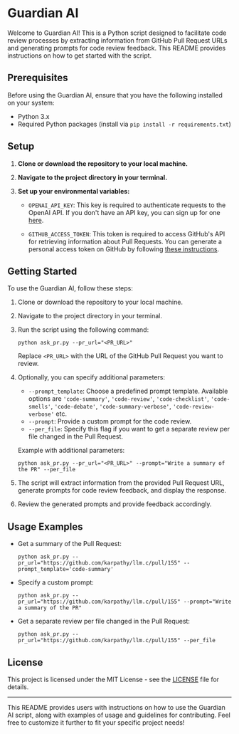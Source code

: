 # Guardian AI

Welcome to Guardian AI!
This is a Python script designed to facilitate code review processes by extracting information from GitHub Pull Request URLs and generating prompts for code review feedback. This README provides instructions on how to get started with the script.

## Prerequisites

Before using the Guardian AI, ensure that you have the following installed on your system:

- Python 3.x
- Required Python packages (install via `pip install -r requirements.txt`)


## Setup

1. **Clone or download the repository to your local machine.**

2. **Navigate to the project directory in your terminal.**

3. **Set up your environmental variables:**

   - `OPENAI_API_KEY`: This key is required to authenticate requests to the OpenAI API. If you don't have an API key, you can sign up for one [here](https://platform.openai.com/signup).
   
   - `GITHUB_ACCESS_TOKEN`: This token is required to access GitHub's API for retrieving information about Pull Requests. You can generate a personal access token on GitHub by following [these instructions](https://docs.github.com/en/authentication/keeping-your-account-and-data-secure/creating-a-personal-access-token).


## Getting Started

To use the Guardian AI, follow these steps:

1. Clone or download the repository to your local machine.

2. Navigate to the project directory in your terminal.

3. Run the script using the following command:

   ```
   python ask_pr.py --pr_url="<PR_URL>"
   ```

   Replace `<PR_URL>` with the URL of the GitHub Pull Request you want to review.

4. Optionally, you can specify additional parameters:
   - `--prompt_template`: Choose a predefined prompt template. Available options are `'code-summary'`, `'code-review'`, `'code-checklist'`, `'code-smells'`, `'code-debate'`, `'code-summary-verbose'`, `'code-review-verbose'` etc.
   - `--prompt`: Provide a custom prompt for the code review.
   - `--per_file`: Specify this flag if you want to get a separate review per file changed in the Pull Request.

   Example with additional parameters:
   ```
   python ask_pr.py --pr_url="<PR_URL>" --prompt="Write a summary of the PR" --per_file
   ```

5. The script will extract information from the provided Pull Request URL, generate prompts for code review feedback, and display the response.

6. Review the generated prompts and provide feedback accordingly.

## Usage Examples

- Get a summary of the Pull Request:
  ```
  python ask_pr.py --pr_url="https://github.com/karpathy/llm.c/pull/155" --prompt_template='code-summary'
  ```

- Specify a custom prompt:
  ```
  python ask_pr.py --pr_url="https://github.com/karpathy/llm.c/pull/155" --prompt="Write a summary of the PR"
  ```

- Get a separate review per file changed in the Pull Request:
  ```
  python ask_pr.py --pr_url="https://github.com/karpathy/llm.c/pull/155" --per_file
  ```


## License

This project is licensed under the MIT License - see the [LICENSE](LICENSE) file for details.

--- 

This README provides users with instructions on how to use the Guardian AI script, along with examples of usage and guidelines for contributing. Feel free to customize it further to fit your specific project needs!
